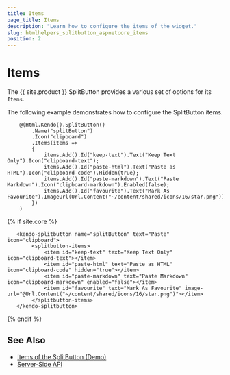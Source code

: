 ```yaml
---
title: Items
page_title: Items
description: "Learn how to configure the items of the widget."
slug: htmlhelpers_splitbutton_aspnetcore_items
position: 2
---
```


# Items

The {{ site.product }} SplitButton provides a various set of options for its `Items`.

The following example demonstrates how to configure the SplitButton items.

```HtmlHelper
    @(Html.Kendo().SplitButton()
        .Name("splitButton")
        .Icon("clipboard")
        .Items(items =>
        {
            items.Add().Id("keep-text").Text("Keep Text Only").Icon("clipboard-text");
            items.Add().Id("paste-html").Text("Paste as HTML").Icon("clipboard-code").Hidden(true);
            items.Add().Id("paste-markdown").Text("Paste Markdown").Icon("clipboard-markdown").Enabled(false);
            items.Add().Id("favourite").Text("Mark As Favourite").ImageUrl(Url.Content("~/content/shared/icons/16/star.png"));
        })
    )
```
{% if site.core %}
```TagHelper
   <kendo-splitbutton name="splitButton" text="Paste" icon="clipboard">
        <splitbutton-items>
            <item id="keep-text" text="Keep Text Only" icon="clipboard-text"></item>
            <item id="paste-html" text="Paste as HTML" icon="clipboard-code" hidden="true"></item>
            <item id="paste-markdown" text="Paste Markdown" icon="clipboard-markdown" enabled="false"></item>
            <item id="favourite" text="Mark As Favourite" image-url="@Url.Content("~/content/shared/icons/16/star.png")"></item>
        </splitbutton-items>
   </kendo-splitbutton>
```
{% endif %}

## See Also

* [Items of the SplitButton (Demo)](https://demos.telerik.com/{{site.platform}}/splitbutton/items)
* [Server-Side API](/api/splitbutton)